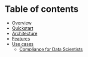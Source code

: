 # Table of contents

* [Overview](README.md)
* [Quickstart](Quickstart.md)
* [Architecture](Architecture.md)
* [Features](Features.md)
* [Use cases](Use_cases.md)
  * [Compliance for Data Scientists](Data_Compliance_DS.md)

<!---
[Glossary](GLOSSARY.md)
-->